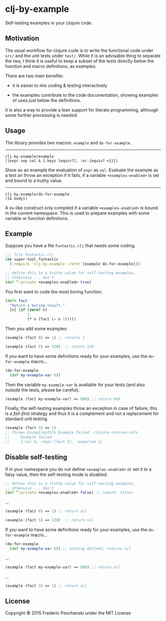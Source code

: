 # clj-by-example

Self-testing examples in your clojure code.

## Motivation

The usual workflow for clojure code is to
write the functional code under `src/` and the unit
tests under `test/`.   While it is an advisable thing
 to separate the two, I think it is useful to keep
  a subset of the tests directly below the function
   and macro definitions, as *examples*.

There are two main benefits:

 - it is easier to mix coding & testing interactively

 - the examples contribute to the code documentation,
  showing examples of uses just below the definitions.

It is also a way to provide a lean support for literate
 programming, although some further processing is needed.

## Usage

The library provides two macros: `example` and `do-for-example`.

-------------------------

    clj-by.example/example
    ([expr sep val & {:keys [equiv?], :or {equiv? =}}])

  Show as an example the evaluation of `expr` as `val`.
  Evaluate the example as a test an throw an exception if it fails,
  if a variable `+examples-enabled+` is set and bound to a truthy value.

-------------------------

    clj-by.example/do-for-example
    ([& body])

  A `do`-like construct only compiled if a
variable `+examples-enabled+` is bound in the current namespace.
This is used to prepare examples with some variable or function
  definitions.


##  Example

Suppose you have a file `funtastic.clj` that needs some coding.

```clojure
;;; file funtastic.clj
(ns super-tool.funtastic
  (:require 'clj-by.example :refer [example do-for-example]))
```

```clojure
;; define this to a truthy value for self-testing examples,
;; otherwise ... don't
(def ^:private +examples-enabled+ true)
```

You first want to code the most boring function.

```clojure
(defn fact
  "Return a boring result."
  [n] (if (zero? n)
          1
          (* n (fact (- n 1)))))
```

Then you add some examples:

```clojure
(example (fact 0) => 1) ;; returns 1

(example (fact 5) => 120)  ;; return 120
```

If you want to have some definitions ready
for your examples, use the `do-for-example` macro...

```clojure
(do-for-example
  (def my-example-var 6))
```

Then the variable `my-example-var` is available for your
tests (and also outside the tests, please be careful).

```clojure
(example (fact my-example-var) => 600) ;; return 600
```

Finally, the self-testing examples throw an exception in
 case of failure, this is a *fail-first* strategy and
  thus it is a complement and not a replacement for standard unit testing.

```clojure
(example (fact 3) => 1)
;; throws ExceptionInfo Example failed  clojure.core/ex-info
;;     Example failed
;;     {:val 6, :expr (fact 3), :expected 1}
```

## Disable self-testing

If in your namespace you do not define `+examples-enabled+` or
 set it to a falsy value, then the self-testing mode is disabled.

```clojure
;; define this to a truthy value for self-testing examples,
;; otherwise ... don't
(def ^:private +examples-enabled+ false) ;; remark: false!
```
...

```clojure
(example (fact 0) => 1) ;; return nil

(example (fact 5) => 120)  ;; return nil
```

If you want to have some definitions ready
for your examples, use the `do-for-example` macro...

```clojure
(do-for-example
  (def my-example-var 6)) ;; nothing defined, returns nil
```
...

```clojure
(example (fact my-example-var) => 600) ;; return nil
```
...

```clojure
(example (fact 3) => 1) ;; return nil
```


## License

Copyright © 2015 Frederic Peschanski under the MIT License

